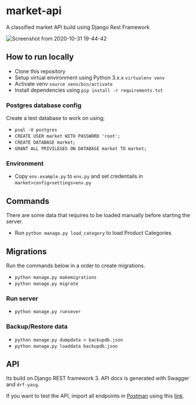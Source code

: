 # market-api
A classified market API build using Django Rest Framework

![Screenshot from 2020-10-31 19-44-42](https://user-images.githubusercontent.com/43197293/97781202-d6182500-1bb1-11eb-8e4d-1927199670c6.png)

## How to run locally

- Clone this repository
- Setup virtual environment using Python 3.x.x ```virtualenv venv```
- Activate venv ```source venv/bin/activate```
- Install dependencies using ```pip install -r requirements.txt```

### Postgres database config

Create a test database to work on using;

- ```psql -U postgres```
- ```CREATE USER market WITH PASSWORD 'root';```
- ```CREATE DATABASE market;```
- ```GRANT ALL PRIVILEGES ON DATABASE market TO market;```


### Environment

- Copy ```env.example.py``` to ```env.py``` and set credentails in ```market>config>settings>env.py```

## Commands

There are some data that requires to be loaded manually before starting the server.

- Run ```python manage.py load_category``` to load Product Categories


## Migrations

Run the commands below in a order to create migrations.

- ```python manage.py makemigrations```
- ```python manage.py migrate```

### Run server

- ```python manage.py runsever```

### Backup/Restore data

- ```python manage.py dumpdata > backupdb.json```
- ```python manage.py loaddata backupdb.json```

## API
Its build on Django REST framework 3. API docs is generated with Swagger and ```drf-yasg```.

If you want to test the API, import all endpoints in [Postman](https://www.postman.com/) using this [link](https://www.getpostman.com/collections/5aa2e91d985dd9ffa6bd).
